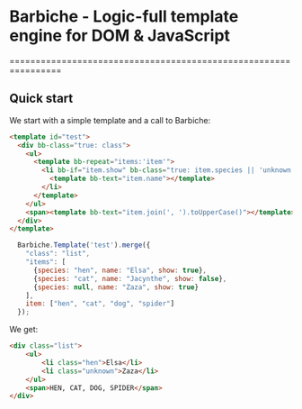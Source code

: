 # Barbiche - Logic-full template engine for DOM &amp; JavaScript
================================================================

Quick start
-----------

We start with a simple template and a call to Barbiche:
```html
<template id="test">
  <div bb-class="true: class">
    <ul>
      <template bb-repeat="items:'item'">
        <li bb-if="item.show" bb-class="true: item.species || 'unknown'">
          <template bb-text="item.name"></template>
        </li>
      </template>
    </ul>
    <span><template bb-text="item.join(', ').toUpperCase()"></template></span>
  </div>
</template>
```
```js
  Barbiche.Template('test').merge({
    "class": "list",
    "items": [
      {species: "hen", name: "Elsa", show: true},
      {species: "cat", name: "Jacynthe", show: false},
      {species: null, name: "Zaza", show: true}
    ],
    item: ["hen", "cat", "dog", "spider"]
  });
```

We get:
```html
<div class="list">
	<ul>
		<li class="hen">Elsa</li>
		<li class="unknown">Zaza</li>
	</ul>
	<span>HEN, CAT, DOG, SPIDER</span>
</div>
```
